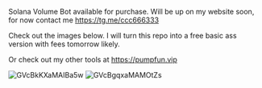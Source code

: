 Solana Volume Bot available for purchase. Will be up on my website soon, for now contact me https://tg.me/ccc666333
 

Check out the images below. I will turn this repo into a free basic ass version with fees tomorrow likely.


Or check out my other tools at https://pumpfun.vip


![GVcBkKXaMAIBa5w](https://github.com/user-attachments/assets/f35337f2-13a4-454c-ba20-4f50df0e104a)
![GVcBgqxaMAMOtZs](https://github.com/user-attachments/assets/a68e0817-0173-4041-995b-07b8f08cd487)
